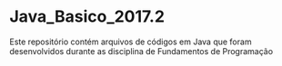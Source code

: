 # Java_Basico_2017.2
Este repositório contém arquivos de códigos em Java que foram desenvolvidos durante as disciplina de Fundamentos de Programação 
